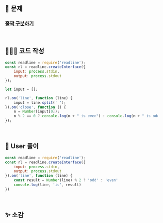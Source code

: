 ## 📄 문제 

### [홀짝 구분하기](https://school.programmers.co.kr/learn/courses/30/lessons/181944)

<br>

## 🧚🏻‍♀️ 코드 작성

```javascript
const readline = require('readline');
const rl = readline.createInterface({
    input: process.stdin,
    output: process.stdout
});

let input = [];

rl.on('line', function (line) {
    input = line.split(' ');
}).on('close', function () {
    n = Number(input[0]);
    n % 2 == 0 ? console.log(n + " is even") : console.log(n + " is odd");
});
```

<br>

## 📝 User 풀이

```javascript
const readline = require('readline');
const rl = readline.createInterface({
    input: process.stdin,
    output: process.stdout
}).on('line', function (line) {
    const result = Number(line) % 2 ? 'odd' : 'even'
    console.log(line, 'is', result)
})
```

<br>

## ✨ 소감